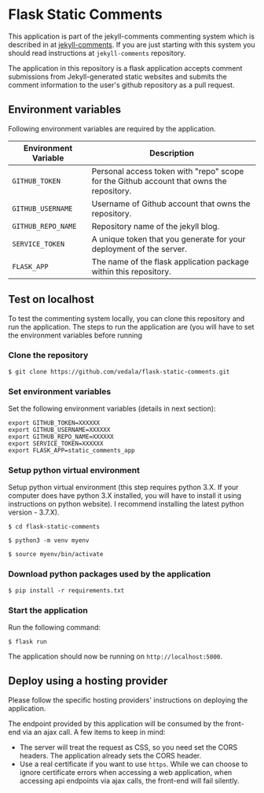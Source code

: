 # Flask Static Comments

This application is part of the jekyll-comments commenting system
which is described in at [jekyll-comments](https://github.com/vedala/jekyll-comments.git). If you are just starting with this system you should read instructions at `jekyll-comments` repository.

The application in this repository is a flask application accepts comment submissions from Jekyll-generated static websites and submits the comment information to the user's
github repository as a pull request.


## Environment variables

Following environment variables are required by the application.

| Environment Variable | Description |
| --- | --- |
| `GITHUB_TOKEN` | Personal access token with "repo" scope for the Github account that owns the repository.
| `GITHUB_USERNAME` | Username of Github account that owns the repository.
| `GITHUB_REPO_NAME` | Repository name of the jekyll blog.
| `SERVICE_TOKEN` | A unique token that you generate for your deployment of the server.
| `FLASK_APP` | The name of the flask application package within this repository.



## Test on localhost

To test the commenting system locally, you can clone this repository and run the application. The steps to run the application are (you will have to set the environment variables before running 

### Clone the repository

```
$ git clone https://github.com/vedala/flask-static-comments.git
```

### Set environment variables

Set the following environment variables (details in next section):

```
export GITHUB_TOKEN=XXXXXX
export GITHUB_USERNAME=XXXXXX
export GITHUB_REPO_NAME=XXXXXX
export SERVICE_TOKEN=XXXXXX
export FLASK_APP=static_comments_app
```

### Setup python virtual environment

Setup python virtual environment (this step requires python 3.X. If your computer does
have python 3.X installed, you will have to install it using instructions on python
website). I recommend installing the latest python version - 3.7.X).

```
$ cd flask-static-comments

$ python3 -m venv myenv

$ source myenv/bin/activate
```

### Download python packages used by the application

```
$ pip install -r requirements.txt
```

### Start the application

Run the following command:

```
$ flask run
```

The application should now be running on `http://localhost:5000`.


## Deploy using a hosting provider

Please follow the specific hosting providers' instructions on deploying the application.

The endpoint provided by this application will be consumed by the front-end via
an ajax call. A few items to keep in mind:

* The server will treat the request as CSS, so you need set the CORS headers. The application already sets the CORS header.
* Use a real certificate if you want to use `https`. While we can choose to ignore certificate errors when accessing a web application, when accessing api endpoints via ajax calls, the front-end will fail silently.
